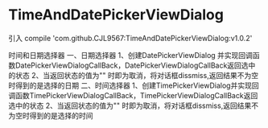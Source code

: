 # TimeAndDatePickerViewDialog

引入
compile 'com.github.CJL9567:TimeAndDatePickerViewDialog:v1.0.2'





时间和日期选择器
一、日期选择器
  1、创建DatePickerViewDialog 并实现回调函数DatePickerViewDialogCallBack，DatePickerViewDialogCallBack返回选中的状态
  2、当返回状态的值为"" 时即为取消，将对话框dissmiss,返回结果不为空时得到的是选择的日期
二、时间选择器
  1、创建TimePickerViewDialog并实现回调函数TimePickerViewDialogCallBack，TimePickerViewDialogCallBack返回选中的状态
  2、当返回状态的值为"" 时即为取消，将对话框dissmiss,返回结果不为空时得到的是选择的时间
  
